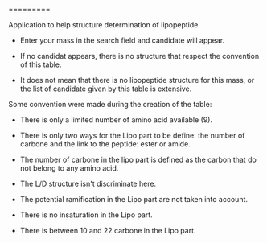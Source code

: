 =========

Application to help structure determination of lipopeptide.

- Enter your mass in the search field and candidate will appear. 

- If no candidat appears, there is no structure that respect the convention of this table. 

- It does not mean that there is no lipopeptide structure for this mass, or the list of candidate given by this table is extensive.
    
Some convention were made during the creation of the table:

- There is only a limited number of amino acid available (9).

- There is only two ways for the Lipo part to be define: the number of carbone and the link to the peptide: ester or amide.

- The number of carbone in the lipo part is defined as the carbon that do not belong to any amino acid.

- The L/D structure isn't discriminate here.

- The potential ramification in the Lipo part are not taken into account.

- There is no insaturation in the Lipo part.

- There is between 10 and 22 carbone in the Lipo part.